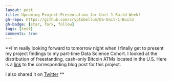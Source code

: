 ```yaml
---
layout: post
title: Upcoming Project Presentation for Unit 1 Build Week!
gh-repo: https://github.com/cryptobellum/DS-Unit-1-Build
gh-badge: [star, fork, follow]
tags: [test]
comments: true
---
```

**I'm really looking forward to tomorrow night when I finally get to present my project findings to my part-time Data Science Cohort. I looked at the distribution of freestanding, cash-only Bitcoin ATMs located in the U.S. Here is a [link](https://medium.com/@Cryptobellum/the-cryptographic-states-of-america-ebe94659cb6) to the corresponding blog post for this project.

I also shared it on [Twitter](https://twitter.com/Cryptobellum/status/1346933936455299073?s=20)
**
